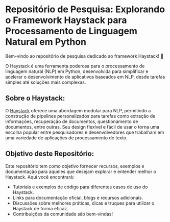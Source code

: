 # Repositório de Pesquisa: Explorando o Framework Haystack para Processamento de Linguagem Natural em Python

Bem-vindo ao repositório de pesquisa dedicado ao framework Haystack! 🚀

O Haystack é uma ferramenta poderosa para o processamento de linguagem natural (NLP) em Python, desenvolvida para simplificar e acelerar o desenvolvimento de aplicativos baseados em NLP, desde tarefas simples até soluções mais complexas.

## Sobre o Haystack:
O [Haystack](https://haystack.deepset.ai/overview/intro) oferece uma abordagem modular para NLP, permitindo a construção de pipelines personalizados para tarefas como extração de informações, recuperação de documentos, questionamento de documentos, entre outras. Seu design flexível e fácil de usar o torna uma escolha popular entre pesquisadores e desenvolvedores que trabalham em uma variedade de aplicações de processamento de texto.

## Objetivo deste Repositório:
Este repositório tem como objetivo fornecer recursos, exemplos e documentação para aqueles que desejam explorar e entender melhor o Haystack. Aqui você encontrará:

- Tutoriais e exemplos de código para diferentes casos de uso do Haystack.
- Links para documentação oficial, blogs e recursos adicionais.
- Discussões sobre melhores práticas, dicas e truques para utilizar o Haystack de forma eficaz.
- Contribuições da comunidade são bem-vindas!